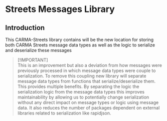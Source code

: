 # Streets Messages Library

## Introduction

This CARMA-Streets library contains will be the new location for storing both CARMA Streets message data types as well as the logic to serialize and deserialize these messages
> [!IMPORTANT]\
> This is an improvement but also a deviation from how messages were previously processed in which message data types were couple to serialization. To remove this coupling new library will separate message data types from functions that serialize/deserialize them. This provides multiple benefits. By separating the logic the serialization logic from the message data types this improves maintainability by allowing us to potentially change serialization without any direct impact on message types or logic using message data. It also reduces the number of packages dependent on external libraries related to serialization like rapidjson.